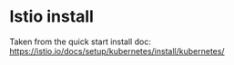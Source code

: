 # Istio install

Taken from the quick start install doc:
https://istio.io/docs/setup/kubernetes/install/kubernetes/
